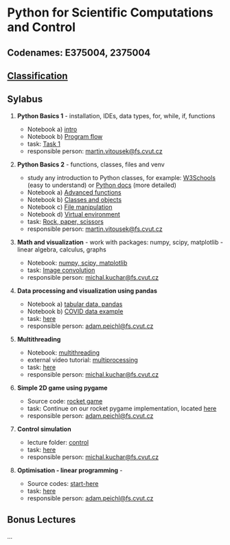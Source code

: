 # Python for Scientific Computations and Control 
## Codenames: E375004, 2375004

## [Classification](courses/classification.md)

## Sylabus

1. **Python Basics 1** - installation, IDEs, data types, for, while, if, functions

   - Notebook a) [intro](courses/intro.md)
   - Notebook b) [Program flow](courses/E375004/python_basics_1/basics_01.ipynb)
   - task: [Task 1](tasks/EN_Ceasar_cipher_encryption.ipynb)
   - responsible person: martin.vitousek@fs.cvut.cz
   
2. **Python Basics 2** - functions, classes, files and venv

   - study any introduction to Python classes, for example: [W3Schools](https://www.w3schools.com/python/python_classes.asp) (easy to understand) or [Python docs](https://docs.python.org/3/tutorial/classes.html) (more detailed)
   - Notebook a) [Advanced functions](courses/E375004/python_basics_2/basics_02a_functions_adv.ipynb)
   - Notebook b) [Classes and objects](courses/E375004/python_basics_2/basics_02b_oop.ipynb)
   - Notebook c) [File manipulation](courses/E375004/python_basics_2/basics_02c_files.ipynb)
   - Notebook d) [Virtual environment](courses/E375004/python_basics_2/basics_02d_venv.ipynb)
   - task: [Rock, paper, scissors](tasks/rock_paper_scissors)
   - responsible person: martin.vitousek@fs.cvut.cz

3. **Math and visualization** - work with packages: numpy, scipy, matplotlib - linear algebra, calculus, graphs 

   - Notebook: [numpy, scipy, matplotlib](courses/E375004/numpy_matplotlib/numpy_matplotlib.ipynb)
   - task: [Image convolution](tasks/EN_numpy_convolution_filter.ipynb)
   - responsible person: michal.kuchar@fs.cvut.cz

4. **Data processing and visualization using pandas**

   - Notebook a) [tabular data, pandas](courses/E375004/data_pandas/basics_01.ipynb)
   - Notebook b) [COVID data example](courses/E375004/data_pandas/basics_02.ipynb)
   - task: [here](tasks/EN_pandas_covid_2.ipynb)
   - responsible person: adam.peichl@fs.cvut.cz

5. **Multithreading** 

   - Notebook: [multithreading](courses/E375004/multithreading/multithreading.ipynb)
   - external video tutorial: [multiprocessing](https://youtu.be/fKl2JW_qrso)
   - task: [here](tasks/multithreading/multithreading.ipynb)
   - responsible person: michal.kuchar@fs.cvut.cz

6. **Simple 2D game using pygame**

   - Source code: [rocket game](courses/E375004/pygame)
   - task: Continue on our rocket pygame implementation, located [here](courses/E375004/pygame)
   - responsible person: adam.peichl@fs.cvut.cz

7. **Control simulation** 

   - lecture folder: [control](courses/E375004/control)
   - task: [here](tasks/controller/controller.ipynb)
   - responsible person: michal.kuchar@fs.cvut.cz

8. **Optimisation - linear programming** - 

   - Source codes: [start-here](courses/E375004/optimisation/cvxpy.md)
   - task: [here](tasks/EN_cvxpy_factory.ipynb)
   - responsible person: adam.peichl@fs.cvut.cz

## Bonus Lectures
   ...
